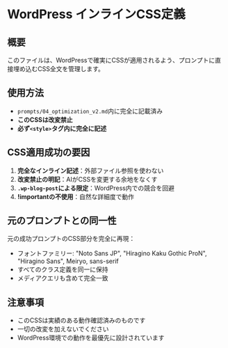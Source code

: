 # WordPress インラインCSS定義

## 概要
このファイルは、WordPressで確実にCSSが適用されるよう、プロンプトに直接埋め込むCSS全文を管理します。

## 使用方法
- `prompts/04_optimization_v2.md`内に完全に記載済み
- **このCSSは改変禁止**
- **必ず`<style>`タグ内に完全に記述**

## CSS適用成功の要因
1. **完全なインライン記述**：外部ファイル参照を使わない
2. **改変禁止の明記**：AIがCSSを変更する余地をなくす
3. **`.wp-blog-post`による限定**：WordPress内での競合を回避
4. **!importantの不使用**：自然な詳細度で動作

## 元のプロンプトとの同一性
元の成功プロンプトのCSS部分を完全に再現：
- フォントファミリー: "Noto Sans JP", "Hiragino Kaku Gothic ProN", "Hiragino Sans", Meiryo, sans-serif
- すべてのクラス定義を同一に保持
- メディアクエリも含めて完全一致

## 注意事項
- このCSSは実績のある動作確認済みのものです
- 一切の改変を加えないでください
- WordPress環境での動作を最優先に設計されています